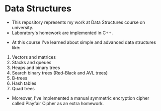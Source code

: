 # Data Structures

- This repository represents my work at Data Structures course on university.
- Laboratory's homework are implemented in C++.
* At this course I've learned about simple and advanced data structures like:
1. Vectors and matrices
1. Stacks and queues
1. Heaps and binary trees
1. Search binary trees (Red-Black and AVL trees)
1. B-trees
1. Hash tables
1. Quad trees

- Moreover, I've implemented a manual symmetric encryption cipher called Playfair Cipher as an extra homework.
